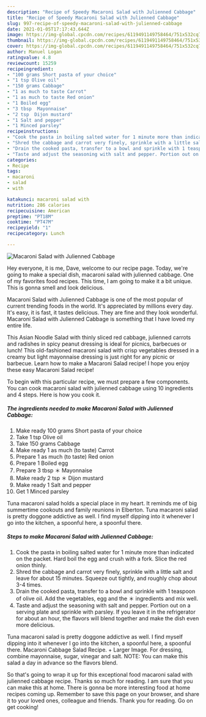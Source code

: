 ```yaml
---
description: "Recipe of Speedy Macaroni Salad with Julienned Cabbage"
title: "Recipe of Speedy Macaroni Salad with Julienned Cabbage"
slug: 997-recipe-of-speedy-macaroni-salad-with-julienned-cabbage
date: 2021-01-05T17:17:43.644Z
image: https://img-global.cpcdn.com/recipes/6119491149758464/751x532cq70/macaroni-salad-with-julienned-cabbage-recipe-main-photo.jpg
thumbnail: https://img-global.cpcdn.com/recipes/6119491149758464/751x532cq70/macaroni-salad-with-julienned-cabbage-recipe-main-photo.jpg
cover: https://img-global.cpcdn.com/recipes/6119491149758464/751x532cq70/macaroni-salad-with-julienned-cabbage-recipe-main-photo.jpg
author: Manuel Logan
ratingvalue: 4.8
reviewcount: 15259
recipeingredient:
- "100 grams Short pasta of your choice"
- "1 tsp Olive oil"
- "150 grams Cabbage"
- "1 as much to taste Carrot"
- "1 as much to taste Red onion"
- "1 Boiled egg"
- "3 tbsp  Mayonnaise"
- "2 tsp  Dijon mustard"
- "1 Salt and pepper"
- "1 Minced parsley"
recipeinstructions:
- "Cook the pasta in boiling salted water for 1 minute more than indicated on the packet. Hard boil the egg and crush with a fork. Slice the red onion thinly."
- "Shred the cabbage and carrot very finely, sprinkle with a little salt and leave for about 15 minutes. Squeeze out tightly, and roughly chop about 3-4 times."
- "Drain the cooked pasta, transfer to a bowl and sprinkle with 1 teaspoon of olive oil. Add the vegetables, egg and the ＊ ingredients and mix well."
- "Taste and adjust the seasoning with salt and pepper. Portion out on a serving plate and sprinkle with parsley. If you leave it in the refrigerator for about an hour, the flavors will blend together and make the dish even more delicious."
categories:
- Recipe
tags:
- macaroni
- salad
- with

katakunci: macaroni salad with 
nutrition: 286 calories
recipecuisine: American
preptime: "PT18M"
cooktime: "PT47M"
recipeyield: "1"
recipecategory: Lunch

---
```



![Macaroni Salad with Julienned Cabbage](https://img-global.cpcdn.com/recipes/6119491149758464/751x532cq70/macaroni-salad-with-julienned-cabbage-recipe-main-photo.jpg)

Hey everyone, it is me, Dave, welcome to our recipe page. Today, we're going to make a special dish, macaroni salad with julienned cabbage. One of my favorites food recipes. This time, I am going to make it a bit unique. This is gonna smell and look delicious.

Macaroni Salad with Julienned Cabbage is one of the most popular of current trending foods in the world. It's appreciated by millions every day. It's easy, it is fast, it tastes delicious. They are fine and they look wonderful. Macaroni Salad with Julienned Cabbage is something that I have loved my entire life.

This Asian Noodle Salad with thinly sliced red cabbage, julienned carrots and radishes in spicy peanut dressing is ideal for picnics, barbecues or lunch! This old-fashioned macaroni salad with crisp vegetables dressed in a creamy but light mayonnaise dressing is just right for any picnic or barbecue. Learn how to make a Macaroni Salad recipe! I hope you enjoy these easy Macaroni Salad recipe!


To begin with this particular recipe, we must prepare a few components. You can cook macaroni salad with julienned cabbage using 10 ingredients and 4 steps. Here is how you cook it.

<!--inarticleads1-->

##### The ingredients needed to make Macaroni Salad with Julienned Cabbage:

1. Make ready 100 grams Short pasta of your choice
1. Take 1 tsp Olive oil
1. Take 150 grams Cabbage
1. Make ready 1 as much (to taste) Carrot
1. Prepare 1 as much (to taste) Red onion
1. Prepare 1 Boiled egg
1. Prepare 3 tbsp ＊ Mayonnaise
1. Make ready 2 tsp ＊ Dijon mustard
1. Make ready 1 Salt and pepper
1. Get 1 Minced parsley


Tuna macaroni salad holds a special place in my heart. It reminds me of big summertime cookouts and family reunions in Elberton. Tuna macaroni salad is pretty doggone addictive as well. I find myself dipping into it whenever I go into the kitchen, a spoonful here, a spoonful there. 

<!--inarticleads2-->

##### Steps to make Macaroni Salad with Julienned Cabbage:

1. Cook the pasta in boiling salted water for 1 minute more than indicated on the packet. Hard boil the egg and crush with a fork. Slice the red onion thinly.
1. Shred the cabbage and carrot very finely, sprinkle with a little salt and leave for about 15 minutes. Squeeze out tightly, and roughly chop about 3-4 times.
1. Drain the cooked pasta, transfer to a bowl and sprinkle with 1 teaspoon of olive oil. Add the vegetables, egg and the ＊ ingredients and mix well.
1. Taste and adjust the seasoning with salt and pepper. Portion out on a serving plate and sprinkle with parsley. If you leave it in the refrigerator for about an hour, the flavors will blend together and make the dish even more delicious.


Tuna macaroni salad is pretty doggone addictive as well. I find myself dipping into it whenever I go into the kitchen, a spoonful here, a spoonful there. Macaroni Cabbage Salad Recipe. + Larger Image. For dressing, combine mayonnaise, sugar, vinegar and salt. NOTE: You can make this salad a day in advance so the flavors blend. 

So that's going to wrap it up for this exceptional food macaroni salad with julienned cabbage recipe. Thanks so much for reading. I am sure that you can make this at home. There is gonna be more interesting food at home recipes coming up. Remember to save this page on your browser, and share it to your loved ones, colleague and friends. Thank you for reading. Go on get cooking!

